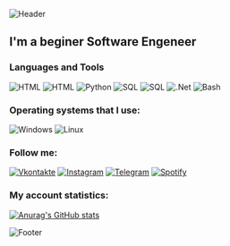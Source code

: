 ![Header](https://github.com/sheglovofficial/sheglovofficial/blob/main/assets/header.jpg)

## I'm a beginer Software Engeneer
### Languages and Tools
![HTML](https://img.shields.io/badge/-HTML-070c0f?style=for-the-badge&logo=html5)
![HTML](https://img.shields.io/badge/-CSS-070c0f?style=for-the-badge&logo=css3)
![Python](https://img.shields.io/badge/-Python-070c0f?style=for-the-badge&logo=Python)
![SQL](https://img.shields.io/badge/-PostgreSQL-070c0f?style=for-the-badge&logo=postgresql)
![SQL](https://img.shields.io/badge/-sql-070c0f?style=for-the-badge&logo=mysql)
![.Net](https://img.shields.io/badge/-C%23-070c0f?style=for-the-badge&logo=sharp)
![Bash](https://img.shields.io/badge/-Bash-070c0f?style=for-the-badge&logo=linux)
### Operating systems that I use:
![Windows](https://img.shields.io/badge/-Windows-070c0f?style=for-the-badge&logo=windows)
![Linux](https://img.shields.io/badge/-Linux-070c0f?style=for-the-badge&logo=linux)

### Follow me:
[![Vkontakte](https://img.shields.io/badge/-Vkontakte-070c0f?style=for-the-badge&logo=vk)](https://vk.com/sheglov_official)
[![Instagram](https://img.shields.io/badge/-Instagram-070c0f?style=for-the-badge&logo=instagram)](https://www.instagram.com/sheglov_official/)
[![Telegram](https://img.shields.io/badge/-Telegram-070c0f?style=for-the-badge&logo=telegram)](https://t.me/sheglov_official)
[![Spotify](https://img.shields.io/badge/-Spotify-070c0f?style=for-the-badge&logo=spotify)](https://open.spotify.com/user/u1ta1u1p0ogikhudx1gt9034o?si=NMQNUHxuR3yEr97DgDfw3w)
### My account statistics:
[![Anurag's GitHub stats](https://github-readme-stats.vercel.app/api?username=sheglovofficial&show_icons=true&theme=tokyonight)](https://github.com/sheglovofficial/github-readme-stats)

![Footer](https://github.com/sheglovofficial/sheglovofficial/blob/main/assets/programming.gif)